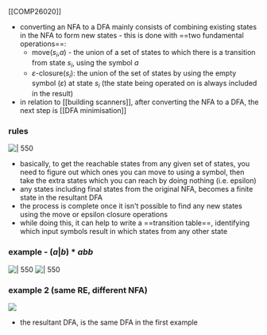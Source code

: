 [[COMP26020]]

- converting an NFA to a DFA mainly consists of combining existing states in the NFA to form new states - this is done with ==two fundamental operations==:
	- move($s_i$,$a$) - the union of a set of states to which there is a transition from state $s_i$, using the symbol $a$
	- $\varepsilon$-closure($s_i$): the union of the set of states by using the empty symbol ($\varepsilon$) at state $s_i$ (the state being operated on is always included in the result)
- in relation to [[building scanners]], after converting the NFA to a DFA, the next step is [[DFA minimisation]]

### rules
![ | 550 ](https://i.imgur.com/n3z6AHH.png)
- basically, to get the reachable states from any given set of states, you need to figure out which ones you can move to using a symbol, then take the extra states which you can reach by doing nothing (i.e. epsilon) 
- any states including final states from the original NFA, becomes a finite state in the resultant DFA
- the process is complete once it isn't possible to find any new states using the move or epsilon closure operations
- while doing this, it can help to write a ==transition table==, identifying which input symbols result in which states from any other state

### example - $(a | b)*abb$
![ | 550](https://i.imgur.com/2gEHpbm.png)
![ | 550](https://i.imgur.com/pQM3zwj.png)

### example 2 (same RE, different NFA)

![](https://i.imgur.com/fSzxAHL.png)
- the resultant DFA, is the same DFA in the first example